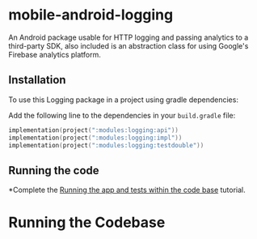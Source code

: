 # mobile-android-logging
An Android package usable for HTTP logging and passing analytics to a third-party SDK, also included is an abstraction class for using Google's Firebase analytics platform.

## Installation

To use this Logging package in a project using gradle dependencies:

Add the following line to the dependencies in your `build.gradle` file:

```kotlin
implementation(project(":modules:logging:api"))
implementation(project(":modules:logging:impl"))
implementation(project(":modules:logging:testdouble"))
```

## Running the code
*Complete the [Running the app and tests within the code base] tutorial.

# Running the Codebase
[Running the app and tests within the code base]: docs/developerSetup/runningTheCodeBase.md